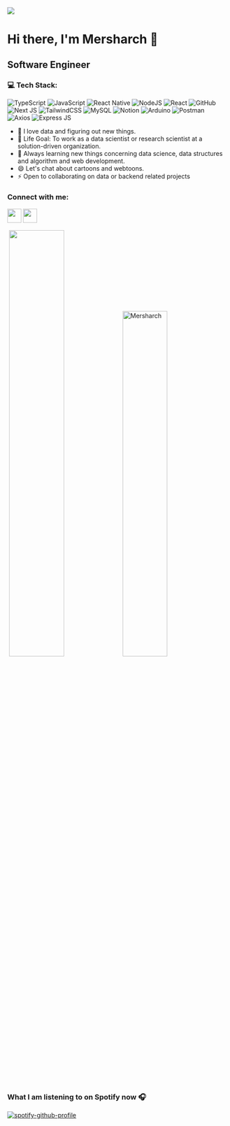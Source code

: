 [![](https://visitcount.itsvg.in/api?id=Mersharch&label=Profile%20Views&color=6&icon=0&pretty=true)](https://visitcount.itsvg.in)
---
# Hi there, I'm Mersharch 👋 
## Software Engineer
### 💻 Tech Stack:
![TypeScript](https://img.shields.io/badge/typescript-black?style=flat&logo=typescript) ![JavaScript](https://img.shields.io/badge/javascript-blue?style=flat&logo=javascript) ![React Native](https://img.shields.io/badge/react_native-%23163d62?style=flat&logo=react) ![NodeJS](https://img.shields.io/badge/node.js-6DA55F?style=flat&logo=node.js&logoColor=white) ![React](https://img.shields.io/badge/react-%2320232a.svg?style=flat&logo=react&logoColor=%2361DAFB) ![GitHub](https://img.shields.io/badge/GitHub-%23121011.svg?style=flat&logo=github&logoColor=white) ![Next JS](https://img.shields.io/badge/next-%23383b36?style=flat&logo=nextdotjs)
 ![TailwindCSS](https://img.shields.io/badge/tailwindcss-%2338B2AC.svg?style=flat&logo=tailwind-css&logoColor=white) ![MySQL](https://img.shields.io/badge/mysql-%2300f.svg?style=flat&logo=mysql&logoColor=white) ![Notion](https://img.shields.io/badge/Notion-%23000000.svg?style=flat&logo=notion&logoColor=white) ![Arduino](https://img.shields.io/badge/arduino-%230f0a08?style=flat&logo=arduino)
![Postman](https://img.shields.io/badge/Postman-FF6C37?style=flat&logo=postman&logoColor=white) ![Axios](https://img.shields.io/badge/axios-%23000?style=flat&logo=axios) ![Express JS](https://img.shields.io/badge/express-%23296903?style=flat&logo=express)



- 🌱 I love data and figuring out new things.
- 🥅 Life Goal: To work as a data scientist or research scientist at a solution-driven organization.
- 👯 Always learning new things concerning data science, data structures and algorithm and web development.
- 😄 Let's chat about cartoons and webtoons. 
- ⚡ Open to collaborating on data or backend related projects


<h3 align="left">Connect with me:</h3>
<p align="left"> 
    <a href="https://www.linkedin.com/in/mdemenya4519/" target="_blank" rel="noreferrer"><img src="https://raw.githubusercontent.com/danielcranney/readme-generator/main/public/icons/socials/linkedin.svg" width="32" height="32" /></a> 
    <a href="mailto:demenyamersharch@gmail.com""><img src="https://img.icons8.com/?size=100&id=Cjuj2uISMdQ1&format=png&color=000000" width="32" height="32" /></a> 
</p>
   
<p>
       &nbsp;<img align="" width="50%" src="https://github-readme-streak-stats.herokuapp.com/?user=Mersharch&count_private=true&langs_count=10&show_icons=true&locale=en&layout=compact&theme=radical&line_height=0" />
      &nbsp;<img align="" width="45%" src="https://github-readme-stats.vercel.app/api?username=Mersharch&show_icons=true&locale=en&show_icons=true&theme=radical" alt="Mersharch" />  
</p>

### What I am listening to on Spotify now 🎧

[![spotify-github-profile](https://spotify-github-profile.vercel.app/api/view?uid=75nh7vyfgyfy2drqag61q5zkj&cover_image=true&theme=default&show_offline=false)](https://github.com/kittinan/spotify-github-profile)

